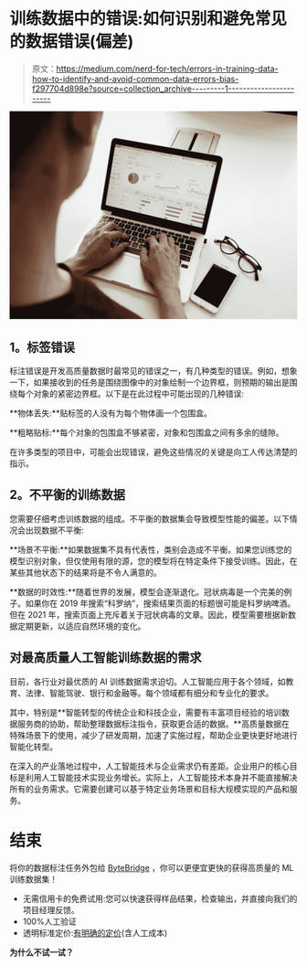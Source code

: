 # 训练数据中的错误:如何识别和避免常见的数据错误(偏差)

> 原文：<https://medium.com/nerd-for-tech/errors-in-training-data-how-to-identify-and-avoid-common-data-errors-bias-f297704d898e?source=collection_archive---------1----------------------->

![](img/6cae9db2219d5e80230e6e29c72bbd86.png)

## **1。标签错误**

标注错误是开发高质量数据时最常见的错误之一，有几种类型的错误。例如，想象一下，如果接收到的任务是围绕图像中的对象绘制一个边界框，则预期的输出是围绕每个对象的紧密边界框。以下是在此过程中可能出现的几种错误:

**物体丢失:**贴标签的人没有为每个物体画一个包围盒。

**粗略贴标:**每个对象的包围盒不够紧密，对象和包围盒之间有多余的缝隙。

在许多类型的项目中，可能会出现错误，避免这些情况的关键是向工人传达清楚的指示。

## **2。不平衡的训练数据**

您需要仔细考虑训练数据的组成。不平衡的数据集会导致模型性能的偏差。以下情况会出现数据不平衡:

**场景不平衡:**如果数据集不具有代表性，类别会造成不平衡。如果您训练您的模型识别对象，但仅使用有限的源，您的模型将在特定条件下接受训练。因此，在某些其他状态下的结果将是不令人满意的。

**数据的时效性:**随着世界的发展，模型会逐渐退化。冠状病毒是一个完美的例子。如果你在 2019 年搜索“科罗纳”，搜索结果页面的标题很可能是科罗纳啤酒。但在 2021 年，搜索页面上充斥着关于冠状病毒的文章。因此，模型需要根据新数据定期更新，以适应自然环境的变化。

## 对最高质量人工智能训练数据的需求

目前，各行业对最优质的 AI 训练数据需求迫切。人工智能应用于各个领域，如教育、法律、智能驾驶、银行和金融等。每个领域都有细分和专业化的要求。

其中，特别是**智能转型的传统企业和科技企业，需要有丰富项目经验的培训数据服务商的协助，帮助整理数据标注指令，获取更合适的数据。**高质量数据在特殊场景下的使用，减少了研发周期，加速了实施过程，帮助企业更快更好地进行智能化转型。

在深入的产业落地过程中，人工智能技术与企业需求仍有差距。企业用户的核心目标是利用人工智能技术实现业务增长。实际上，人工智能技术本身并不能直接解决所有的业务需求。它需要创建可以基于特定业务场景和目标大规模实现的产品和服务。

# 结束

将你的数据标注任务外包给 [ByteBridge](https://tinyurl.com/yf6pfenu) ，你可以更便宜更快的获得高质量的 ML 训练数据集！

*   无需信用卡的免费试用:您可以快速获得样品结果，检查输出，并直接向我们的项目经理反馈。
*   100%人工验证
*   透明标准定价:[有明确的定价](https://www.bytebridge.io/#/?module=price)(含人工成本)

**为什么不试一试？**